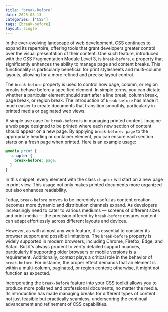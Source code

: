 ```yaml
---
title: "break-before"
date: 2025-08-13
categories: ["CSS"]
tags: [break-before]
layout: single
---
```


In the ever-evolving landscape of web development, CSS continues to expand its repertoire, offering tools that grant developers greater control over the visual presentation of their content. One such feature, introduced with the CSS Fragmentation Module Level 3, is `break-before`, a property that significantly enhances the ability to manage page and content breaks. This functionality is particularly beneficial for print stylesheets and multi-column layouts, allowing for a more refined and precise layout control.

The `break-before` property is used to control how page, column, or region breaks behave before a specified element. In simple terms, you can dictate whether a particular element should start after a line break, column break, page break, or region break. The introduction of `break-before` has made it much easier to create documents that transition smoothly, particularly in printed media or paginated web views.

A simple use case for `break-before` is in managing printed content. Imagine a web page designed to be printed where each new section of content should appear on a new page. By applying `break-before: page` to the appropriate heading or container element, you can ensure each section starts on a fresh page when printed. Here is an example usage:

```css
@media print {
  .chapter {
    break-before: page;
  }
}
```

In this snippet, every element with the class `chapter` will start on a new page in print view. This usage not only makes printed documents more organized but also enhances readability.

Today, `break-before` proves to be incredibly useful as content creation becomes more dynamic and distribution channels expand. As developers increasingly need to cater to various mediums — screens of different sizes and print media — the precision offered by `break-before` ensures content can adapt effortlessly across different layouts and devices.

However, as with almost any web feature, it is essential to consider its browser support and possible limitations. The `break-before` property is widely supported in modern browsers, including Chrome, Firefox, Edge, and Safari. But it's always prudent to verify detailed support nuances, particularly if supporting older browsers or mobile versions is a requirement. Additionally, context plays a critical role in the behavior of `break-before`. For instance, the proper effect demands that an element is within a multi-column, paginated, or region context; otherwise, it might not function as expected.

Incorporating the `break-before` feature into your CSS toolkit allows you to produce more polished and professional documents, no matter the media. Its introduction has made managing breaks for different types of content not just feasible but practically seamless, underscoring the continual advancement and refinement of CSS capabilities.
